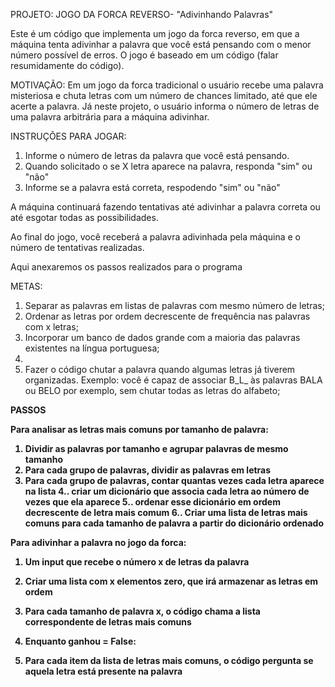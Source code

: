 PROJETO: JOGO DA FORCA REVERSO- "Adivinhando Palavras"

Este é um código que implementa um jogo da forca reverso, em que a máquina tenta adivinhar a palavra que você está pensando com o menor número possível de erros. O jogo é baseado em um código (falar resumidamente do código). 

MOTIVAÇÃO: 
Em um jogo da forca tradicional o usuário recebe uma palavra misteriosa e chuta letras com um número de chances limitado, até que ele acerte a palavra. Já neste projeto, o usuário informa o número de letras de uma palavra arbitrária para a máquina adivinhar.

INSTRUÇÕES PARA JOGAR:
1. Informe o número de letras da palavra que você está pensando.
2. Quando solicitado o se X letra aparece na palavra, responda "sim" ou "não" 
3. Informe se a palavra está correta, respodendo "sim" ou "não"

A máquina continuará fazendo tentativas até adivinhar a palavra correta ou até esgotar todas as possibilidades.

Ao final do jogo, você receberá a palavra adivinhada pela máquina e o número de tentativas realizadas.

Aqui anexaremos os passos realizados para o programa

METAS:
1. Separar as palavras em listas de palavras com mesmo número de letras;
2. Ordenar as letras por ordem decrescente de frequência nas palavras com x letras;
3. Incorporar um banco de dados grande com a maioria das palavras existentes na língua portuguesa;
4. 
5. Fazer o código chutar a palavra quando algumas letras já tiverem organizadas. Exemplo: você é capaz de associar B_L_ às palavras BALA ou BELO por exemplo, sem chutar todas as letras do alfabeto;

<b>PASSOS<b>
  
Para analisar as letras mais comuns por tamanho de palavra:
  
1. Dividir as palavras por tamanho e agrupar palavras de mesmo tamanho
2. Para cada grupo de palavras, dividir as palavras em letras
3. Para cada grupo de palavras, contar quantas vezes cada letra aparece na lista
4.. criar um dicionário que associa cada letra ao número de vezes que ela aparece
5.. ordenar esse dicionário em ordem decrescente de letra mais comum
6.. Criar uma lista de letras mais comuns para cada tamanho de palavra a partir do dicionário ordenado
  
<b>Para adivinhar a palavra no jogo da forca:<b>

1. Um input que recebe o número x de letras da palavra

2. Criar uma lista com x elementos zero, que irá armazenar as letras em ordem

3. Para cada tamanho de palavra x, o código chama a lista correspondente de letras mais comuns

4. Enquanto ganhou = False:

5. Para cada item da lista de letras mais comuns, o código pergunta se aquela letra está presente na palavra
